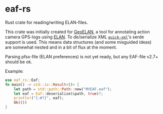 # eaf-rs

Rust crate for reading/writing ELAN-files.

This crate was initially created for [GeoELAN](https://gitlab.com/rwaai/geoelan), a tool for annotating action camera GPS-logs using [ELAN](https://archive.mpi.nl/tla/elan). To de/serialize XML [`quick-xml`](https://github.com/tafia/quick-xml)'s serde support is used. This means data structures (and some misguided ideas) are somewhat nested and in a bit of flux at the moment.

Parsing pfsx-file (ELAN preferences) is not yet ready, but any EAF-file v2.7+ should be ok.

Example:
```rust
use eaf_rs::Eaf;
fn main() -> std::io::Result<()> {
    let path = std::path::Path::new("MYEAF.eaf");
    let eaf = Eaf::deserialize(&path, true)?;
    println!("{:#?}", eaf);
    Ok(())
}
```